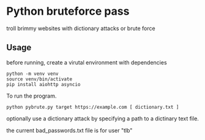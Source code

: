 # Python bruteforce pass

troll brimmy websites with dictionary attacks or brute force

## Usage

before running, create a virutal environment with dependencies

```
python -m venv venv
source venv/bin/activate
pip install aiohttp asyncio
```

To run the program.
```
python pybrute.py target https://example.com [ dictionary.txt ]
```
optionally use a dictionary attack by specifying a path to a dictinary text file.

the current bad_passwords.txt file is for user "tlb"

